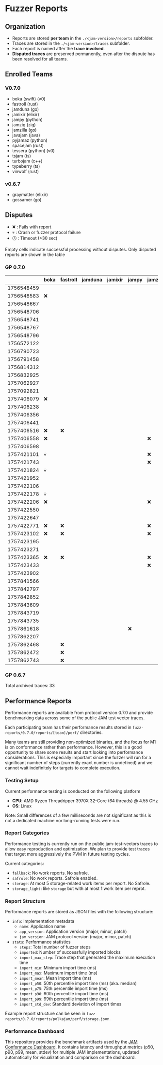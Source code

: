 # Fuzzer Reports

## Organization

- Reports are stored **per team** in the `./<jam-version>/reports` subfolder.  
- Traces are stored in the `./<jam-version>/traces` subfolder.  
- Each report is named after the **trace involved**.
- **Disputed traces** are preserved permanently, even after the dispute has been resolved for all teams.  

## Enrolled Teams

### V0.7.0

* boka (swift) (v0)
* fastroll (rust)
* jamduna (go)
* jamixir (elixir)
* jampy (python)
* jamzig (zig)
* jamzilla (go)
* javajam (java)
* pyjamaz (python)
* spacejam (rust)
* tessera (python) (v0)
* tsjam (ts)
* turbojam (c++)
* typeberry (ts)
* vinwolf (rust)

### v0.6.7

* graymatter (elixir)
* gossamer (go)

## Disputes

* ❌ : Fails with report
* 💀 : Crash or fuzzer protocol failure
* 🕒 : Timeout (>30 sec)

Empty cells indicate successful processing without disputes.
Only disputed reports are shown in the table

### GP 0.7.0

|            | boka | fastroll | jamduna | jamixir | jampy | jamzig | jamzilla | javajam | pyjamaz | spacejam | tessera |tsjam | turbojam | typeberry | vinwolf |
|------------|------|----------|---------|---------|-------|--------|----------|---------|---------|----------|---------|------|----------|-----------|---------|
| 1756548459 |      |          |         |         |       |        |          |         |         |          |         |      |          |    ❌     |         |
| 1756548583 |  ❌  |          |         |         |       |        |          |         |         |          |   ❌    |      |    ❌    |           |         |
| 1756548667 |      |          |         |         |       |        |          |         |         |          |   ❌    |      |          |           |         |
| 1756548706 |      |          |         |         |       |        |          |         |         |          |         |      |          |           |         |
| 1756548741 |      |          |         |         |       |        |          |         |         |          |         |      |          |           |         |
| 1756548767 |      |          |         |         |       |        |          |         |         |          |   ❌    |      |          |           |         |
| 1756548796 |      |          |         |         |       |        |          |         |         |          |   ❌    |      |          |    ❌     |         | 
| 1756572122 |      |          |         |         |       |        |          |         |         |    ❌    |         |      |          |           |         |
| 1756790723 |      |          |         |         |       |        |    ❌    |         |         |          |         |      |          |           |         |
| 1756791458 |      |          |         |         |       |        |    ❌    |         |         |          |         |      |          |           |         |
| 1756814312 |      |          |         |         |       |        |    ❌    |         |         |          |         |      |          |           |         |
| 1756832925 |      |          |         |         |       |        |          |         |         |          |         |      |          |           |         |
| 1757062927 |      |          |         |         |       |        |    ❌    |         |         |          |   ❌    |      |          |           |         |
| 1757092821 |      |          |         |         |       |        |          |         |         |          |         |      |          |           |         |
| 1757406079 |  ❌  |          |         |         |       |        |          |         |         |          |   ❌    |      |          |           |         |
| 1757406238 |      |          |         |         |       |        |          |         |         |          |   ❌    |      |          |           |         |
| 1757406356 |      |          |         |         |       |        |          |         |         |          |         |      |          |           |         |
| 1757406441 |      |          |         |         |       |        |    ❌    |         |         |          |         |      |          |           |         |
| 1757406516 |  ❌  |    ❌    |         |         |       |        |          |         |         |          |   ❌    |      |          |           |         |
| 1757406558 |  ❌  |          |         |         |       |   ❌   |          |         |         |          |   ❌    |      |          |           |         |
| 1757406598 |      |          |         |         |       |        |          |         |         |    ❌    |   ❌    |      |          |           |         |
| 1757421101 |  💀  |          |         |         |       |   ❌   |          |         |         |          |   ❌    |      |          |           |         |
| 1757421743 |      |          |         |         |       |   ❌   |          |         |         |          |         |      |          |           |         |
| 1757421824 |  💀  |          |         |         |       |        |          |         |         |          |   ❌    |      |          |           |         |
| 1757421952 |      |          |         |         |       |        |    ❌    |         |         |          |   ❌    |      |          |           |         |
| 1757422106 |      |          |         |         |       |        |    ❌    |         |         |          |         |      |          |           |         |
| 1757422178 |  💀  |          |         |         |       |        |          |         |         |          |   ❌    |      |          |           |         |
| 1757422206 |  ❌  |          |         |         |       |   ❌   |          |         |         |          |   ❌    |      |    ❌    |           |         |
| 1757422550 |      |          |         |         |       |        |          |         |         |          |         |      |          |           |         |
| 1757422647 |      |          |         |         |       |        |          |         |         |          |   ❌    |      |          |           |         |
| 1757422771 |  ❌  |    ❌    |         |         |       |   ❌   |          |         |   ❌    |          |   ❌    |      |    ❌    |           |         |
| 1757423102 |  ❌  |    ❌    |         |         |       |   ❌   |          |         |   ❌    |          |   ❌    |      |    ❌    |           |         |
| 1757423195 |      |          |         |         |       |        |          |         |         |    ❌    |   ❌    |      |          |           |         |
| 1757423271 |      |          |         |         |       |        |          |         |         |          |         |      |          |           |         |
| 1757423365 |  ❌  |    ❌    |         |         |       |   ❌   |          |         |   ❌    |          |   ❌    |      |    ❌    |           |         |
| 1757423433 |      |          |         |         |       |   ❌   |    ❌    |         |         |          |   ❌    |      |          |           |         |
| 1757423902 |      |          |         |         |       |        |    ❌    |         |         |          |         |      |          |           |         |
| 1757841566 |      |          |         |         |       |        |          |         |         |          |         |      |          |           |         |
| 1757842797 |      |          |         |         |       |        |          |         |         |          |         |      |          |           |         |
| 1757842852 |      |          |         |         |       |        |          |         |         |          |         |      |          |           |         |
| 1757843609 |      |          |         |         |       |        |    ❌    |         |         |          |         |      |          |           |         |
| 1757843719 |      |          |         |         |       |        |          |         |         |          |         |      |    ❌    |           |         |
| 1757843735 |      |          |         |         |       |        |          |         |         |          |         |      |          |           |         |
| 1757861618 |      |          |         |         |  ❌   |        |          |         |         |          |         |  ❌  |    ❌    |           |         |
| 1757862207 |      |          |         |         |       |        |          |         |         |          |         |  ❌  |          |           |         |
| 1757862468 |      |    ❌    |         |         |       |        |          |         |         |          |         |      |          |           |         |
| 1757862472 |      |    ❌    |         |         |       |        |          |         |         |    ❌    |         |      |          |    ❌     |         |
| 1757862743 |      |    ❌    |         |         |       |        |          |         |         |          |         |      |    ❌    |    ❌     |         |

### GP 0.6.7

Total archived traces: 33

## Performance Reports

Performance reports are available from protocol version 0.7.0 and provide
benchmarking data across some of the public JAM test vector traces.

Each participating team has their performance results stored in
`fuzz-reports/0.7.0/reports/[team]/perf/` directories.

Many teams are still providing non-optimized binaries, and the focus for M1 is
on conformance rather than performance. However, this is a good opportunity to
share some results and start looking into performance considerations. This is
especially important since the fuzzer will run for a significant number of steps
(currently exact number is undefined) and we cannot wait indefinitely for
targets to complete execution.

### Testing Setup

Current performance testing is conducted on the following platform
- **CPU**: AMD Ryzen Threadripper 3970X 32-Core (64 threads) @ 4.55 GHz
- **OS**: Linux

Note: Small differences of a few milliseconds are not significant as this is not
a dedicated machine nor long-running tests were run.

### Report Categories

Performance testing is currently run on the public jam-test-vectors traces to
allow easy reproduction and optimization. We plan to provide test traces that
target more aggressively the PVM in future testing cycles.

Current categories:
- `fallback`: No work reports. No safrole.
- `safrole`: No work reports. Safrole enabled.
- `storage`: At most 5 storage-related work items per report. No Safrole.
- `storage_light`: like `storage` but with at most 1 work item per reprot.

### Report Structure

Performance reports are stored as JSON files with the following structure:

- `info`: Implementation metadata
  - `name`: Application name
  - `app_version`: Application version (major, minor, patch)
  - `jam_version`: JAM protocol version (major, minor, patch)
- `stats`: Performance statistics
  - `steps`: Total number of fuzzer steps
  - `imported`: Number of successfully imported blocks
  - `import_max_step`: Trace step that generated the maximum execution time
  - `import_min`: Minimum import time (ms)
  - `import_max`: Maximum import time (ms)
  - `import_mean`: Mean import time (ms)
  - `import_p50`: 50th percentile import time (ms) (aka. median)
  - `import_p75`: 75th percentile import time (ms)
  - `import_p90`: 90th percentile import time (ms)
  - `import_p99`: 99th percentile import time (ms)
  - `import_std_dev`: Standard deviation of import times

Example report structure can be seen in `fuzz-reports/0.7.0/reports/polkajam/perf/storage.json`.

### Performance Dashboard

This repository provides the benchmark artifacts used by the
[JAM Conformance Dashboard](https://paritytech.github.io/jam-conformance-dashboard/).
It contains latency and throughput metrics (p50, p90, p99, mean, stdev)
for multiple JAM implementations, updated automatically for visualization
and comparison on the dashboard.

